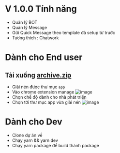 # V 1.0.0 Tính năng
- Quản lý BOT
- Quản lý Message
- Gửi Quick Message theo template đã setup từ trước
- Tương thích : Chatwork

# Dành cho End user
## Tải xuống [archive.zip](https://github.com/hieudt-2054/p2r/files/4756537/archive.zip)
- Giải nén được thư mục `app`
- Vào chrome extension manage
![image](https://user-images.githubusercontent.com/55786352/84234337-41d3f580-ab1e-11ea-9e0d-c4a860e37adb.png)
- Chọn chế độ dành cho nhà phát triển
- Chọn tới thư mục app vừa giải nén
![image](https://user-images.githubusercontent.com/55786352/84234372-544e2f00-ab1e-11ea-8732-87442f2589e8.png)

# Dành cho Dev

- Clone dự án về
- Chạy yarn && yarn dev
- Chạy yarn package để build thành package